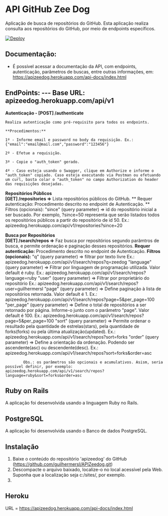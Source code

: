 # API GitHub Zee Dog

Aplicação de busca de repositórios do GitHub.
Esta aplicação realiza consulta aos repositórios do GitHub, por meio de endpoints específicos.

[![Deploy](https://www.herokucdn.com/deploy/button.svg)](https://apizeedog.herokuapp.com/api-docs/index.html)


## Documentação:
*   É possível acessar a documentação da API, com endpoints, autenticação, parâmetros de buscas, entre outras informações, em: https://apizeedog.herokuapp.com/api-docs/index.html


## EndPoints:   ---  Base URL: apizeedog.herokuapp.com/api/v1

**Autenticação  -  [POST] /authenticate**

    Realiza autenticação como pré-requisito para todos os endpoints.

    **Procedimentos:**
    
    1º - Informe email e password no body da requisição. Ex.: {"email":"email@mail.com","password":"123456"}

    2º - Efetue a requisição.

    3º - Copie o "auth_token" gerado.

    4º - Caso esteja usando o Swagger, clique em Authorize e informe o "auth_token" copiado. Caso esteja executando via Postman ou efetuando um curl, basta colar o "auth_token" no campo Authorization do header das requisições desejadas.

**Repositórios Públicos**      
    **[GET] /repositories    =>**  Lista repositórios públicos do GitHub.
        ** Requer autenticação:     Procedimento descrito no endpoint de Autenticação.
        ** Filtros (opcionais):     "since" (query parameter) =>    id do repositório inicial a ser buscado. Por exemplo, ?since=50 representa que serão listados todos os repositórios públicos a partir do repositório de id 50.
                                                                    Ex.: apizeedog.herokuapp.com/api/v1/repositories?since=20

**Busca por Repositórios**  
    **[GET] /search/repos =>**      Faz busca por repositórios segundo parâmtros de busca, e permite ordenação e paginação desses repositórios.
        **Requer autenticação:**     Procedimento descrito no endpoint de Autenticação.
        **Filtros (opcionais):**     "q" (query parameter) => filtrar por texto livre
                                                                Ex.: apizeedog.herokuapp.com/api/v1/search/repos?q=zeedog
                                    "language" (query parameter) => Filtrar por linguagem de programação utilizada. Valor default é ruby.
                                                                    Ex.: apizeedog.herokuapp.com/api/v1/search/repos?language=ruby
                                    "user" (query parameter) => Filtrar por proprietário do repositório
                                                                Ex.: apizeedog.herokuapp.com/api/v1/search/repos?user=guilhermersl
                                    "page" (query parameter) => Define paginação à lista de repositórios retornada. Valor default é 1.
                                                                Ex.: apizeedog.herokuapp.com/api/v1/search/repos?page=5&per_page=100
                                    "per_page" (query parameter) => Define o total de repositórios a ser retornado por página. Informe-o junto com o parâmetro "page". Valor default é 100.
                                                                Ex.: apizeedog.herokuapp.com/api/v1/search/repos?page=5&per_page=100
                                    "sort" (query parameter) => Permite ordenar o resultado pela quantidade de estrelas(stars), pela quantidade de forks(forks) ou pela última atualização(updated).
                                                                Ex.: apizeedog.herokuapp.com/api/v1/search/repos?sort=forks 
                                    "order" (query parameter) => Define a orientação da ordenação. Podendo ser ascendente(asc) ou descendente(desc).
                                                                    Ex.: apizeedog.herokuapp.com/api/v1/search/repos?sort=forks&order=asc

            Obs.: os parâmetros são opcionais e acumulativos. Asism, seria possível definir, por exemplo: apizeedog.herokuapp.com/api/v1/search/repos?language=ruby&sort=forks&order=asc

                                                                    

## Ruby on Rails

A aplicação foi desenvolvida usando a linguagem Ruby no Rails.


## PostgreSQL

A aplicação foi desenvolvida usando o Banco de dados PostgreSQL.


## Instalação

1. Baixe o conteúdo do repositório 'apizeedog' do GitHub (https://github.com/guilhermersl/APIZeedog.git)
2. Descompacte o arquivo baixado, localize-o no local acessível pela Web. Suponha que a localização seja c:/sites/, por exemplo.
3. 


## Heroku

URL = https://apizeedog.herokuapp.com/api-docs/index.html

